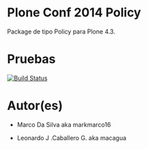 Plone Conf 2014 Policy
======================

Package de tipo Policy para Plone 4.3.


Pruebas
======================

[![Build Status](https://travis-ci.org/markmarco16/ploneconf2014.policy.svg?branch=master)](https://travis-ci.org/markmarco16/ploneconf2014.policy)


Autor(es)
======================

* Marco Da Silva aka markmarco16

* Leonardo J .Caballero G. aka macagua